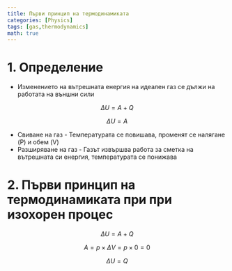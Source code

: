 ```yaml
---
title: Първи принцип на термодинамиката
categories: [Physics]
tags: [gas,thermodynamics]
math: true
---
```


# 1. Определение
 - Изменението на вътрешната енергия на идеален газ се дължи на работата на външни сили

$$
\Delta U = A + Q
$$

$$
\Delta U = A
$$

 - Свиване на газ - Температурата се повишава, променят се налягане (P) и обем (V)
 - Разширяване на газ - Газът извършва работа за сметка на вътрешната си енергия, температурата се понижава

 # 2. Първи принцип на термодинамиката при при изохорен процес

$$
\Delta U = A + Q 
$$
  
$$
A = p \times \Delta V = p \times 0 = 0
$$

$$
\Delta U = Q
$$